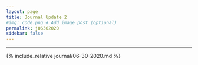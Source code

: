 ```yaml
---
layout: page
title: Journal Update 2
#img: code.png # Add image post (optional)
permalink: j06302020
sidebar: false
---
```


---

{% include_relative journal/06-30-2020.md %}
